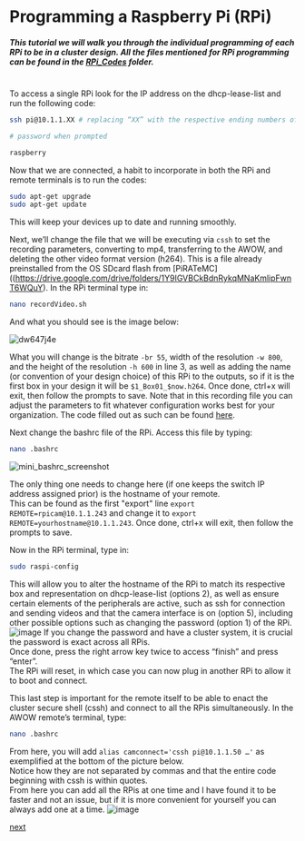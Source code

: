 # Programming a Raspberry Pi (RPi)
##### This tutorial we will walk you through the individual programming of each RPi to be in a cluster design. All the files mentioned for RPi programming can be found in the [RPi_Codes](https://github.com/George-LabX/raspicluster/tree/main/RPi_Codes) folder.
#  


To access a single RPi look for the IP address on the dhcp-lease-list and run the following code: 
```bash
ssh pi@10.1.1.XX # replacing “XX” with the respective ending numbers of the RPi

# password when prompted

raspberry
```

Now that we are connected, a habit to incorporate in both the RPi and remote terminals is to run the codes: 
```bash
sudo apt-get upgrade
sudo apt-get update 
```
This will keep your devices up to date and running smoothly. 

Next, we’ll change the file that we will be executing via ```cssh``` to set the recording parameters, converting to mp4, transferring to the AWOW, and deleting the other video format version (h264). 
This is a file already preinstalled from the OS SDcard flash from [PiRATeMC]((https://drive.google.com/drive/folders/1Y9IGVBCkBdnRykqMNaKmlipFwnT6WQuY). In the RPi terminal type in:
```bash
nano recordVideo.sh 
```
And what you should see is the image below:

![dw647j4e](https://github.com/jramborger78/raspicluster/assets/134438857/95b5b097-077d-4a9f-ba26-a1aef1baf61e)

What you will change is the bitrate ```-br 55```, width of the resolution ```-w 800```, and the height of the resolution ```-h 600``` in line 3, as well as adding the name (or convention of your design choice) of this RPi to the outputs, so if it is the first box in your design it will be ```$1_Box01_$now.h264```. Once done, ctrl+x will exit, then follow the prompts to save. Note that in this recording file you can adjust the parameters to fit whatever configuration works best for your organization. The code filled out as such can be found [here](https://github.com/George-LabX/raspicluster/blob/main/RPi_Codes/recordVideo.sh).  

Next change the bashrc file of the RPi. Access this file by typing:
```bash
nano .bashrc 
```
![mini_bashrc_screenshot](https://github.com/jramborger78/raspicluster/assets/134438857/500f2eea-0975-49fb-8aa2-335dbfcace7b)

The only thing one needs to change here (if one keeps the switch IP address assigned prior) is the hostname of your remote.  
This can be found as the first "export" line ```export REMOTE=rpicam@10.1.1.243``` and change it to ```export REMOTE=yourhostname@10.1.1.243```. Once done, ctrl+x will exit, then follow the prompts to save.    
  
Now in the RPi terminal, type in:
```bash
sudo raspi-config
```
This will allow you to alter the hostname of the RPi to match its respective box and representation on dhcp-lease-list (options 2), as well as ensure certain elements of the peripherals are active, such as ssh for connection and sending videos and that the camera interface is on (option 5), including other possible options such as changing the password (option 1) of the RPi.
![image](https://github.com/jramborger78/raspicluster/assets/134438857/0bc6ef99-6ba8-45bb-a5d5-dbf3377e91e7)
If you change the password and have a cluster system, it is crucial the password is exact across all RPis.  
Once done, press the right arrow key twice to access “finish” and press “enter”.  
The RPi will reset, in which case you can now plug in another RPi to allow it to boot and connect. 

This last step is important for the remote itself to be able to enact the cluster secure shell (cssh) and connect to all the RPis simultaneously. 
In the AWOW remote’s terminal, type:
```bash
nano .bashrc 
```
From here, you will add ```alias camconnect='cssh pi@10.1.1.50 …'``` as exemplified at the bottom of the picture below.  
Notice how they are not separated by commas and that the entire code beginning with cssh is within quotes.  
From here you can add all the RPis at one time and I have found it to be faster and not an issue, but if it is more convenient for yourself you can always add one at a time.
![image](https://github.com/jramborger78/raspicluster/assets/134438857/8e2abcc7-9689-447f-8b22-b03574da5ed1)

[next](https://github.com/George-LabX/raspicluster/blob/main/Tutorial/4_using_setup.md)
